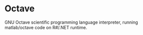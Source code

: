 # Octave
GNU Octave scientific programming language interpreter, running matlab/octave code on R#/.NET runtime.
